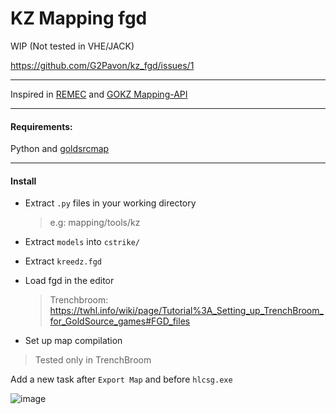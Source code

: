 # KZ Mapping fgd

WIP (Not tested in VHE/JACK)

https://github.com/G2Pavon/kz_fgd/issues/1

---
Inspired in [REMEC](https://gitlab.com/merisanu.alex/remec) and [GOKZ Mapping-API](https://github.com/KZGlobalTeam/gokz/wiki/Mapping-API)

---
#### Requirements:

Python and [goldsrcmap](https://github.com/G2Pavon/goldsrcmap)


---
#### Install
- Extract `.py` files in your working directory 
  >e.g: mapping/tools/kz
- Extract `models` into `cstrike/`
- Extract `kreedz.fgd`
- Load fgd in the editor
  >Trenchbroom: https://twhl.info/wiki/page/Tutorial%3A_Setting_up_TrenchBroom_for_GoldSource_games#FGD_files


- Set up map compilation  
>Tested only in TrenchBroom

Add a new task after `Export Map` and before `hlcsg.exe`

![image](https://github.com/G2Pavon/kz_fgd/assets/14117486/ac686b3b-f29c-4d0a-817e-6873b63f6a44)

